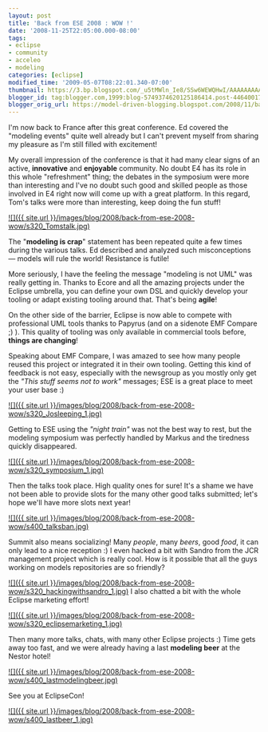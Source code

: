 ```yaml
---
layout: post
title: 'Back from ESE 2008 : WOW !'
date: '2008-11-25T22:05:00.000-08:00'
tags:
- eclipse
- community
- acceleo
- modeling
categories: [eclipse]
modified_time: '2009-05-07T08:22:01.340-07:00'
thumbnail: https://3.bp.blogspot.com/_u5tMWln_Ie8/SSw6WEWQHwI/AAAAAAAAACw/j66TGszx0ZE/s72-c/Tomstalk.jpg
blogger_id: tag:blogger.com,1999:blog-5749374620125186414.post-4464001746837740654
blogger_orig_url: https://model-driven-blogging.blogspot.com/2008/11/back-from-ese-2008-wow.html
---
```


I'm now back to France after this great conference. Ed covered the "modeling events" quite well already but I can't prevent myself from sharing my pleasure as I'm still filled with excitement!

My overall impression of the conference is that it had many clear signs of an active, **innovative** and **enjoyable** community. No doubt E4 has its role in this whole "refreshment" thing; the debates in the symposium were more than interesting and I've no doubt such good and skilled people as those involved in E4 right now will come up with a great platform. In this regard, Tom's talks were more than interesting, keep doing the fun stuff!

[![]({{ site.url }}/images/blog/2008/back-from-ese-2008-wow/s320_Tomstalk.jpg)](https://3.bp.blogspot.com/_u5tMWln_Ie8/SSw6WEWQHwI/AAAAAAAAACw/j66TGszx0ZE/s1600-h/Tomstalk.jpg)

The "**modeling is crap**" statement has been repeated quite a few times during the various talks. Ed described and analyzed such misconceptions — models will rule the world! Resistance is futile!

More seriously, I have the feeling the message "modeling is not UML" was really getting in. Thanks to Ecore and all the amazing projects under the Eclipse umbrella, you can define your own DSL and quickly develop your tooling or adapt existing tooling around that. That's being **agile**!

On the other side of the barrier, Eclipse is now able to compete with professional UML tools thanks to Papyrus (and on a sidenote EMF Compare ;) ). This quality of tooling was only available in commercial tools before, **things are changing**!

Speaking about EMF Compare, I was amazed to see how many people reused this project or integrated it in their own tooling. Getting this kind of feedback is not easy, especially with the newsgroup as you mostly only get the _"This stuff seems not to work"_ messages; ESE is a great place to meet your user base :)

[![]({{ site.url }}/images/blog/2008/back-from-ese-2008-wow/s320_Josleeping_1.jpg)](https://4.bp.blogspot.com/_u5tMWln_Ie8/SSwy-10O2-I/AAAAAAAAABQ/jpE8HtATnew/s1600-h/Josleeping_1.jpg)

Getting to ESE using the _"night train"_ was not the best way to rest, but the modeling symposium was perfectly handled by Markus and the tiredness quickly disappeared.

[![]({{ site.url }}/images/blog/2008/back-from-ese-2008-wow/s320_symposium_1.jpg)](https://3.bp.blogspot.com/_u5tMWln_Ie8/SSw0wGO8q8I/AAAAAAAAACA/Ie3LLAang6E/s1600-h/symposium_1.jpg)

Then the talks took place. High quality ones for sure! It's a shame we have not been able to provide slots for the many other good talks submitted; let's hope we'll have more slots next year!

[![]({{ site.url }}/images/blog/2008/back-from-ese-2008-wow/s400_talksban.jpg)](https://1.bp.blogspot.com/_u5tMWln_Ie8/SSw1zTptyHI/AAAAAAAAACI/HyIsHXEennU/s1600-h/talksban.jpg)

Summit also means socializing! Many _people_, many _beers_, good _food_, it can only lead to a nice reception :) I even hacked a bit with Sandro from the JCR management project which is really cool. How is it possible that all the guys working on models repositories are so friendly?

[![]({{ site.url }}/images/blog/2008/back-from-ese-2008-wow/s320_hackingwithsandro_1.jpg)](https://4.bp.blogspot.com/_u5tMWln_Ie8/SSw2PTXwjmI/AAAAAAAAACQ/DYk8XxTYJ5A/s1600-h/hackingwithsandro_1.jpg) I also chatted a bit with the whole Eclipse marketing effort!

[![]({{ site.url }}/images/blog/2008/back-from-ese-2008-wow/s320_eclipsemarketing_1.jpg)](https://1.bp.blogspot.com/_u5tMWln_Ie8/SSw2yrwAD-I/AAAAAAAAACY/Dd67YTO-kxc/s1600-h/eclipsemarketing_1.jpg)

Then many more talks, chats, with many other Eclipse projects :) Time gets away too fast, and we were already having a last **modeling beer** at the Nestor hotel!

[![]({{ site.url }}/images/blog/2008/back-from-ese-2008-wow/s400_lastmodelingbeer.jpg)](https://4.bp.blogspot.com/_u5tMWln_Ie8/SSw38TyMD3I/AAAAAAAAACg/lb5W3OpYo5U/s1600-h/lastmodelingbeer.jpg)

See you at EclipseCon!

[![]({{ site.url }}/images/blog/2008/back-from-ese-2008-wow/s400_lastbeer_1.jpg)](https://2.bp.blogspot.com/_u5tMWln_Ie8/SSw4UXRKL4I/AAAAAAAAACo/fotIk7FwEOA/s1600-h/lastbeer_1.jpg)

